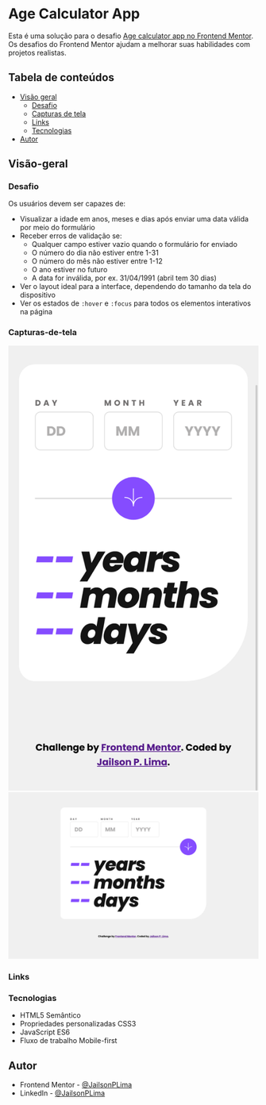 # Age Calculator App

Esta é uma solução para o desafio [Age calculator app no Frontend Mentor](https://www.frontendmentor.io/challenges/age-calculator-app-dF9DFFpj-Q). Os desafios do Frontend Mentor ajudam a melhorar suas habilidades com projetos realistas.

## Tabela de conteúdos

- [Visão geral](#Visão-geral)
  - [Desafio](#Desafio)
  - [Capturas de tela](#Capturas-de-tela)
  - [Links](#Links)
  - [Tecnologias](#Tecnologias)
- [Autor](#Autor)

## Visão-geral

### Desafio

Os usuários devem ser capazes de:

- Visualizar a idade em anos, meses e dias após enviar uma data válida por meio do formulário
- Receber erros de validação se:
  - Qualquer campo estiver vazio quando o formulário for enviado
  - O número do dia não estiver entre 1-31
  - O número do mês não estiver entre 1-12
  - O ano estiver no futuro
  - A data for inválida, por ex. 31/04/1991 (abril tem 30 dias)
- Ver o layout ideal para a interface, dependendo do tamanho da tela do dispositivo
- Ver os estados de `:hover` e `:focus` para todos os elementos interativos na página

### Capturas-de-tela

![Mobile screenshot](./screenshots/mobile.png)
![Desktop screenshot](./screenshots/desktop.png)

### Links

### Tecnologias

- HTML5 Semântico
- Propriedades personalizadas CSS3
- JavaScript ES6
- Fluxo de trabalho Mobile-first

## Autor

- Frontend Mentor - [@JailsonPLima](https://www.frontendmentor.io/profile/JailsonPLima)
- LinkedIn - [@JailsonPLima](https://www.linkedin.com/in/jailsonplima/)
